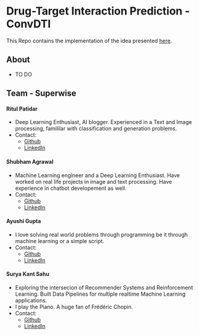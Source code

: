 # Drug-Target Interaction Prediction - ConvDTI

This Repo contains the implementation of the idea presented [here](SAMHAR-DTI-Presentation.pdf).

## About
    
* TO DO

## Team - Superwise
#### Ritul Patidar
* Deep Learning Enthusiast, AI blogger. Experienced in a Text and Image processing, famililar with classification and generation problems.
* Contact: 
    + [Github](https://github.com/p-rit)
    + [LinkedIn](https://www.linkedin.com/in/ritul-patidar/)

#### Shubham Agrawal
* Machine Learning engineer and a Deep Learning Enthusiast. Have worked on real life projects in image and text processing. Have experience in chatbot developement as well.
* Contact: 
    + [Github](https://github.com/agrawals1)
    + [LinkedIn](https://www.linkedin.com/in/shubhamdineshagrawal/)

#### Ayushi Gupta
* I love solving real world problems through programming be it through machine learning or a simple script.
* Contact: 
    + [Github](https://github.com/ayushi6560)
    + [LinkedIn](https://www.linkedin.com/in/pyayushigupta/)

#### Surya Kant Sahu
* Exploring the intersecion of Recommender Systems and Reinforcement Learning. Built Data Pipelines for multiple realtime Machine Learning applications. 
* I play the Piano. A huge fan of Frédéric Chopin.
* Contact: 
    + [Github](https://github.com/ojus1)
    + [LinkedIn](https://www.linkedin.com/in/surya-kant-oju/)
